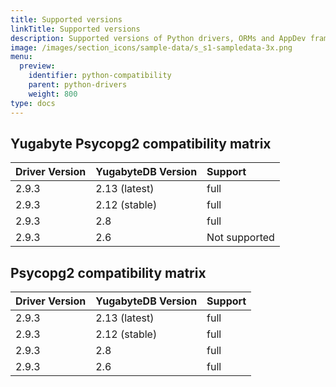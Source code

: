 ```yaml
---
title: Supported versions
linkTitle: Supported versions
description: Supported versions of Python drivers, ORMs and AppDev frameworks
image: /images/section_icons/sample-data/s_s1-sampledata-3x.png
menu:
  preview:
    identifier: python-compatibility
    parent: python-drivers
    weight: 800
type: docs
---
```


## Yugabyte Psycopg2 compatibility matrix

| Driver Version | YugabyteDB Version | Support |
| :------------- | :----------------- | :------ |
| 2.9.3 | 2.13 (latest) | full |
| 2.9.3 | 2.12 (stable) | full |
| 2.9.3 | 2.8  | full |
| 2.9.3 | 2.6 | Not supported |

## Psycopg2 compatibility matrix

| Driver Version | YugabyteDB Version | Support |
| :------------- | :----------------- | :------ |
| 2.9.3 | 2.13 (latest) | full |
| 2.9.3 | 2.12 (stable) | full |
| 2.9.3 | 2.8 | full |
| 2.9.3 | 2.6 | full |
